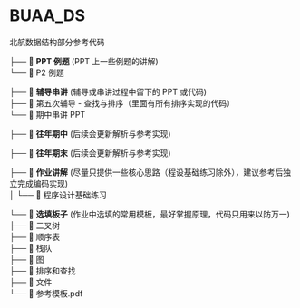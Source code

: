 # BUAA_DS
北航数据结构部分参考代码

├── 📁 **PPT 例题** (PPT 上一些例题的讲解)  
    └── 📁 P2 例题   

├── 📁 **辅导串讲** (辅导或串讲过程中留下的 PPT 或代码)   
    ├── 📁 第五次辅导 - 查找与排序（里面有所有排序实现的代码）  
    └── 📄 期中串讲 PPT  

├── 📁 **往年期中** (后续会更新解析与参考实现)   

├── 📁 **往年期末** (后续会更新解析与参考实现)   

├── 📁 **作业讲解** (尽量只提供一些核心思路（程设基础练习除外），建议参考后独立完成编码实现)  
│   └── 📁 程序设计基础练习   

└── 📁 **选填板子** (作业中选填的常用模板，最好掌握原理，代码只用来以防万一)  
    ├── 📁 二叉树  
    ├── 📁 顺序表  
    ├──  📁 栈队  
    ├── 📁 图  
    ├── 📁 排序和查找  
    ├── 📁 文件  
    └── 📄 参考模板.pdf  
